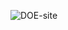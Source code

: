 

![DOE-site](https://user-images.githubusercontent.com/43690080/74732105-3df72d00-5228-11ea-94ad-357c2d0fb197.png)
